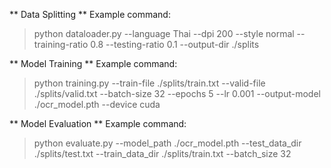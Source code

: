 
** Data Splitting **
Example command: 
> python dataloader.py --language Thai --dpi 200 --style normal --training-ratio 0.8 --testing-ratio 0.1 --output-dir ./splits

** Model Training **
Example command: 
> python training.py --train-file ./splits/train.txt --valid-file ./splits/valid.txt --batch-size 32 --epochs 5 --lr 0.001 --output-model ./ocr_model.pth --device cuda

** Model Evaluation **
Example command:
> python evaluate.py --model_path ./ocr_model.pth --test_data_dir ./splits/test.txt --train_data_dir ./splits/train.txt --batch_size 32
